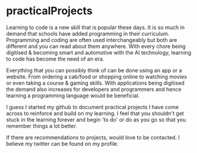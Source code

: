 # practicalProjects
Learning to code is a new skill that is popular these days. It is so much in demand that schools have added programming in their curriculum. 
Programming and coding are often used interchangeably but both are different and you can read about them anywhere.
With every chore being digitised & becoming smart and automotive with the AI technology, learning to code has become the need of an era.

Everything that you can possibly think of can be done using an app or a website. 
From ordering a cab/food or shopping online to watching movies or even taking a course & gaming skills. 
With applications being digitised the demand also increases for developers and programmers and hence learning a programming language would be beneficial.

I guess I started my github to document practical projects I have come across to reinforce and build on my learning.
I feel that you shouldn't get stuck in the learning forever and begin 'to do' or do as you go so that you remember things a lot better.

If there are recommendations to projects, would love to be contacted.
I believe my twitter can be found on my profile.
